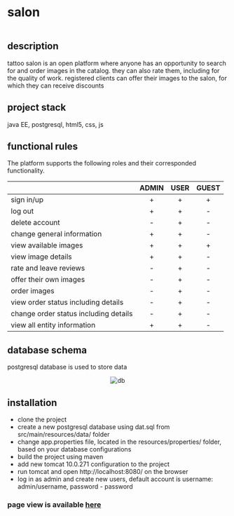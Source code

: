 # salon

<p align="center">
  <img alt="" src="https://user-images.githubusercontent.com/100201504/208244924-345aaa7d-1bba-4043-92af-4f633740acc6.png"\>
</p>


## description
tattoo salon is an open platform where anyone has an opportunity to search for and order images in the catalog. they can also rate them, including for the quality of work.
registered clients can offer their images to the salon, for which they can receive discounts 


## project stack
java EE, postgresql, html5, css, js


## functional rules
The platform supports the following roles and their corresponded functionality.

|                                       | ADMIN |  USER | GUEST |
|                    :-                 |  :-:  |  :-:  |  :-:  |
|sign in/up                             |   +   |   +   |   +   |
|log out                                |   +   |   +   |   -   |
|delete account                         |   -   |   +   |   -   |
|change general information             |   +   |   +   |   -   |
|view available images                  |   +   |   +   |   +   |
|view image details                     |   +   |   +   |   -   |
|rate and leave reviews                 |   -   |   +   |   -   |
|offer their own images                 |   -   |   +   |   -   |
|order images                           |   -   |   +   |   -   |
|view order status including details    |   -   |   +   |   -   |
|change order status including details  |   -   |   +   |   -   |
|view all entity information            |   +   |   +   |   -   |

## database schema
postgresql database is used to store data

<p align="center">
  <img alt="db" src="https://user-images.githubusercontent.com/100201504/208154008-7e83ad45-be0b-43fb-afb5-25b9b6f311a7.png"\>
</p>

## installation

* clone the project 
* create a new postgresql database using dat.sql from src/main/resources/data/ folder 
* change app.properties file, located in the resources/properties/ folder, based on your database configurations
* build the project using maven
* add new tomcat 10.0.271 configuration to the project 
* run tomcat and open http://localhost:8080/ on the browser
* log in as admin and create new users, default account is username: admin/username, password - password

### page view is available <a href="https://github.com/bakhridinova/tattoo-salon/issues/2">here</a>
